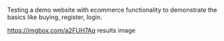 
Testing a demo website with ecommerce functionality to demonstrate the basics like buying, register, login.

https://imgbox.com/a2FUH7Aq results image